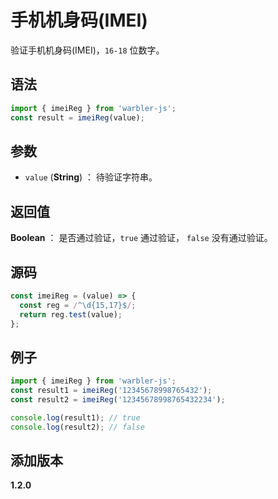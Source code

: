 # 手机机身码(IMEI)

验证手机机身码(IMEI)，`16-18` 位数字。

## 语法

```js
import { imeiReg } from 'warbler-js';
const result = imeiReg(value);
```

## 参数

- `value` (**String**) ： 待验证字符串。

## 返回值

**Boolean** ： 是否通过验证，`true` 通过验证， `false` 没有通过验证。

## 源码

```js
const imeiReg = (value) => {
  const reg = /^\d{15,17}$/;
  return reg.test(value);
};
```

## 例子

```js
import { imeiReg } from 'warbler-js';
const result1 = imeiReg('12345678998765432');
const result2 = imeiReg('12345678998765432234');

console.log(result1); // true
console.log(result2); // false
```

## 添加版本

**1.2.0**
